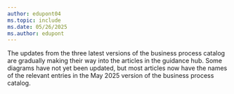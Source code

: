 ```yaml
---
author: edupont04
ms.topic: include
ms.date: 05/26/2025
ms.author: edupont
---
```

The updates from the three latest versions of the business process catalog are gradually making their way into the articles in the guidance hub. Some diagrams have not yet been updated, but most articles now have the names of the relevant entries in the May 2025 version of the business process catalog.